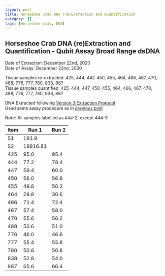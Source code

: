 ```yaml
---
layout: post
title: Horseshoe Crab DNA (re)Extraction and Quantification
category: []
tags: [Horseshoe crab, DNA]
---
```

## Horseshoe Crab DNA (re)Extraction and Quantification - Qubit Assay Broad Range dsDNA
Date of Extraction: December 22nd, 2020\
Date of Assay: December 22nd, 2020

Tissue samples re-extracted: 425, 444, 447, 450, 455, 464, 466, 467, 470, 488, 776, 777, 780, 838, 887\
Tissue samples quantified: 425, 444, 447, 450, 455, 464, 466, 467, 470, 488, 776, 777, 780, 838, 887

DNA Extracted following [Version 3 Extraction Protocol](https://njameral.github.io/Ameral_Lab_Notebook/Horseshoe-Crab-DNA-Extraction-6/)\
Used same assay procedure as in [previous post](https://njameral.github.io/Ameral_Lab_Notebook/Horseshoe-Crab-DNA-Assay/)

Note: All samples labelled as ###-2, except 444-3

 Item | Run 1 | Run 2
 ---- | ---- | ----
 S1   | 191.9 |
 S2   | 19916.81 |
 425  | 95.0 | 95.4
 444  | 77.2 | 78.4
 447  | 59.4 | 60.0
 450  | 56.0 | 56.8
 455  | 49.8 | 50.2
 464  | 29.8 | 30.6
 466  | 71.4 | 72.4
 467  | 57.4 | 58.0
 470  | 55.6 | 56.2
 488  | 50.6 | 51.0
 776  | 46.0 | 46.6
 777  | 55.4 | 55.8
 780  | 50.8 | 50.8
 838  | 52.8 | 54.0
 887  | 65.6 | 66.4
